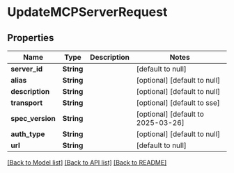 # UpdateMCPServerRequest
## Properties

| Name | Type | Description | Notes |
|------------ | ------------- | ------------- | -------------|
| **server\_id** | **String** |  | [default to null] |
| **alias** | **String** |  | [optional] [default to null] |
| **description** | **String** |  | [optional] [default to null] |
| **transport** | **String** |  | [optional] [default to sse] |
| **spec\_version** | **String** |  | [optional] [default to 2025-03-26] |
| **auth\_type** | **String** |  | [optional] [default to null] |
| **url** | **String** |  | [default to null] |

[[Back to Model list]](../README.md#documentation-for-models) [[Back to API list]](../README.md#documentation-for-api-endpoints) [[Back to README]](../README.md)

